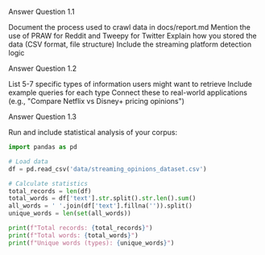 Answer Question 1.1

Document the process used to crawl data in docs/report.md
Mention the use of PRAW for Reddit and Tweepy for Twitter
Explain how you stored the data (CSV format, file structure)
Include the streaming platform detection logic


Answer Question 1.2

List 5-7 specific types of information users might want to retrieve
Include example queries for each type
Connect these to real-world applications (e.g., "Compare Netflix vs Disney+ pricing opinions")


Answer Question 1.3

Run and include statistical analysis of your corpus:

``` python
import pandas as pd

# Load data
df = pd.read_csv('data/streaming_opinions_dataset.csv')

# Calculate statistics
total_records = len(df)
total_words = df['text'].str.split().str.len().sum()
all_words = ' '.join(df['text'].fillna('')).split()
unique_words = len(set(all_words))

print(f"Total records: {total_records}")
print(f"Total words: {total_words}")
print(f"Unique words (types): {unique_words}")
```